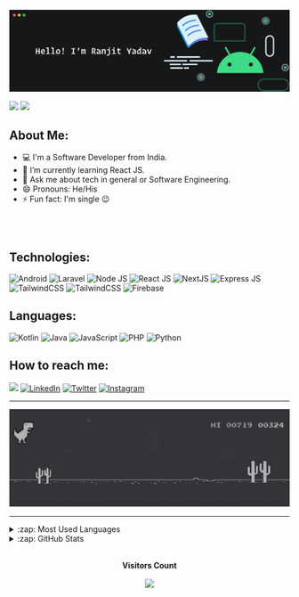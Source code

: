 ![image](covers/git_intro.png)

<a href="https://www.twitter.com/13yadav_" target="_blank" rel="noreferrer"><img src="https://img.shields.io/twitter/follow/13yadav_?logo=twitterstyle=for-the-badge&color=3382ed&labelColor=1c1917"/></a>
<a href="https://www.github.com/13yadav" target="_blank" rel="noreferrer"><img src="https://img.shields.io/github/followers/13yadav?logo=github&style=for-the-badge&color=3382ed&labelColor=1c1917" /></a>

<!-- <img align='right' src="covers/work-from-home.png" alt="drawing" height="200" width="200"/> -->

## About Me:

- 💻 I'm a Software Developer from India.
- 🌱 I’m currently learning React JS.
- 💬 Ask me about tech in general or Software Engineering.
- 😄 Pronouns: He/His
- ⚡ Fun fact: I'm single 😉


<br>
<br>

## Technologies:

![Android](https://img.shields.io/static/v1?style=for-the-badge&logo=android&message=Android&label=&color=00de7a&labelColor=000000)
![Laravel](https://img.shields.io/static/v1?style=for-the-badge&logo=laravel&message=Laravel&label=&color=FF2D20&labelColor=000000)
![Node JS](https://img.shields.io/static/v1?style=for-the-badge&logo=node.js&message=Node%20JS&label=&color=74b859&labelColor=000000)
![React JS](https://img.shields.io/static/v1?style=for-the-badge&logo=react&message=React%20JS&label=&color=61dafb&labelColor=000000)
![NextJS](https://img.shields.io/static/v1?style=for-the-badge&logo=next.js&message=Next%20JS&label=&color=000&labelColor=000000)
![Express JS](https://img.shields.io/static/v1?style=for-the-badge&logo=express&message=Express%20JS&label=&color=000&labelColor=000000)
![TailwindCSS](https://img.shields.io/static/v1?style=for-the-badge&logo=tailwindcss&message=Tailwind%20CSS&label=&color=000&labelColor=000000)
![TailwindCSS](https://img.shields.io/static/v1?style=for-the-badge&logo=bootstrap&message=Bootstrap&label=&color=fcfcfc&labelColor=fcfcfc)
![Firebase](https://img.shields.io/static/v1?style=for-the-badge&logo=firebase&message=Firebase&label=&color=F7C52B&labelColor=000000)

## Languages:

![Kotlin](https://img.shields.io/static/v1?style=for-the-badge&logo=kotlin&message=Kotlin&label=&color=6C3FD1&labelColor=000000)
![Java](https://img.shields.io/static/v1?style=for-the-badge&logo=java&message=Java&label=&color=E51F24&labelColor=000000)
![JavaScript](https://img.shields.io/static/v1?style=for-the-badge&logo=javascript&message=javascript&label=&color=F7DF1E&labelColor=000000)
![PHP](https://img.shields.io/static/v1?style=for-the-badge&logo=php&message=PHP&label=&color=777BB3&labelColor=000000)
![Python](https://img.shields.io/static/v1?style=for-the-badge&logo=python&message=Python&label=&color=3671A3&labelColor=000000)

## How to reach me:

<a href="mailto:yadavranjit521@gmail.com"><img src="https://img.shields.io/static/v1?style=for-the-badge&logo=gmail&message=Gmail&label=&color=EA4335&labelColor=000000" /></a>
[![LinkedIn](https://img.shields.io/static/v1?style=for-the-badge&logo=linkedin&message=LinkedIn&label=&color=2867B2&labelColor=000000)][linkedin]
[![Twitter](https://img.shields.io/static/v1?style=for-the-badge&logo=twitter&message=Twitter&label=&color=00acee&labelColor=000000)][twitter]
[![Instagram](https://img.shields.io/static/v1?style=for-the-badge&logo=instagram&message=Instagram&label=&color=E1306C&labelColor=000000)][instagram]

<hr>

![image](covers/dino_dark.gif)

<hr>

<details>
  <summary>:zap: Most Used Languages</summary>
  <img align="center" alt="13yadav's Most used languages" src="https://github-readme-stats.vercel.app/api/top-langs/?username=13yadav&theme=blue-green&layout=compact" />
</details>

<details>
  <summary>:zap: GitHub Stats</summary>

  <img align="left" alt="13yadav's GitHub Stats" src="https://github-readme-stats.vercel.app/api?username=13yadav&theme=blue-green"/>

</details>


<br>

<p align="center"><b>Visitors Count</b></p>  
<p align="center"><img align="center" src="https://profile-counter.glitch.me/{13yadav}/count.svg" /></p>

<!-- Links -->

[twitter]: https://twitter.com/13yadav_
[instagram]: https://instagram.com/13yadav
[linkedin]: https://linkedin.com/in/13yadav
[github]: https://github.com/13yadav

